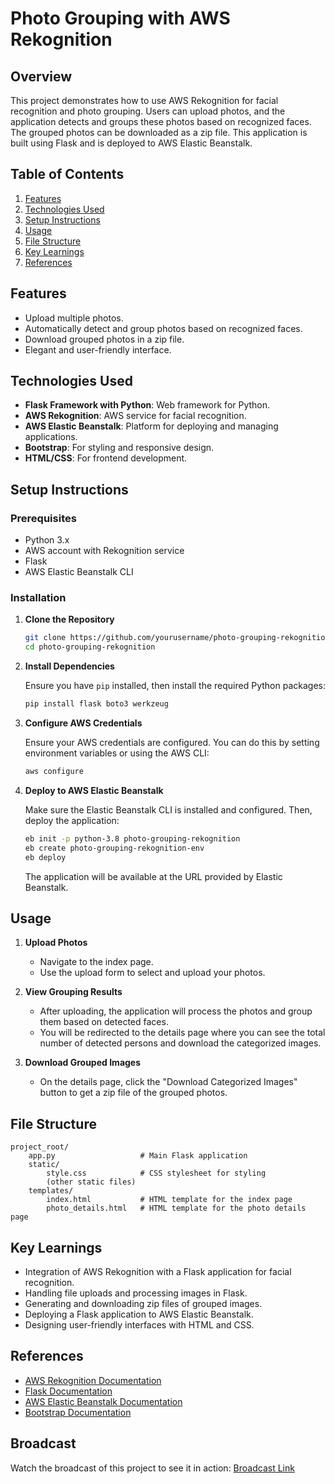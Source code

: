 # Photo Grouping with AWS Rekognition

## Overview

This project demonstrates how to use AWS Rekognition for facial recognition and photo grouping. Users can upload photos, and the application detects and groups these photos based on recognized faces. The grouped photos can be downloaded as a zip file. This application is built using Flask and is deployed to AWS Elastic Beanstalk.

## Table of Contents

1. [Features](#features)
2. [Technologies Used](#technologies-used)
3. [Setup Instructions](#setup-instructions)
4. [Usage](#usage)
5. [File Structure](#file-structure)
6. [Key Learnings](#key-learnings)
7. [References](#references)

## Features

- Upload multiple photos.
- Automatically detect and group photos based on recognized faces.
- Download grouped photos in a zip file.
- Elegant and user-friendly interface.

## Technologies Used

- **Flask Framework with Python**: Web framework for Python.
- **AWS Rekognition**: AWS service for facial recognition.
- **AWS Elastic Beanstalk**: Platform for deploying and managing applications.
- **Bootstrap**: For styling and responsive design.
- **HTML/CSS**: For frontend development.

## Setup Instructions

### Prerequisites

- Python 3.x
- AWS account with Rekognition service
- Flask
- AWS Elastic Beanstalk CLI

### Installation

1. **Clone the Repository**

    ```bash
    git clone https://github.com/yourusername/photo-grouping-rekognition.git
    cd photo-grouping-rekognition
    ```

2. **Install Dependencies**

    Ensure you have `pip` installed, then install the required Python packages:

    ```bash
    pip install flask boto3 werkzeug
    ```

3. **Configure AWS Credentials**

    Ensure your AWS credentials are configured. You can do this by setting environment variables or using the AWS CLI:

    ```bash
    aws configure
    ```

4. **Deploy to AWS Elastic Beanstalk**

    Make sure the Elastic Beanstalk CLI is installed and configured. Then, deploy the application:

    ```bash
    eb init -p python-3.8 photo-grouping-rekognition
    eb create photo-grouping-rekognition-env
    eb deploy
    ```

    The application will be available at the URL provided by Elastic Beanstalk.

## Usage

1. **Upload Photos**

    - Navigate to the index page.
    - Use the upload form to select and upload your photos.

2. **View Grouping Results**

    - After uploading, the application will process the photos and group them based on detected faces.
    - You will be redirected to the details page where you can see the total number of detected persons and download the categorized images.

3. **Download Grouped Images**

    - On the details page, click the "Download Categorized Images" button to get a zip file of the grouped photos.

## File Structure

```
project_root/
    app.py                   # Main Flask application
    static/
        style.css            # CSS stylesheet for styling
        (other static files)
    templates/
        index.html           # HTML template for the index page
        photo_details.html   # HTML template for the photo details page
```

## Key Learnings

- Integration of AWS Rekognition with a Flask application for facial recognition.
- Handling file uploads and processing images in Flask.
- Generating and downloading zip files of grouped images.
- Deploying a Flask application to AWS Elastic Beanstalk.
- Designing user-friendly interfaces with HTML and CSS.

## References

- [AWS Rekognition Documentation](https://docs.aws.amazon.com/rekognition/latest/dg/what-is-rekognition.html)
- [Flask Documentation](https://flask.palletsprojects.com/)
- [AWS Elastic Beanstalk Documentation](https://docs.aws.amazon.com/elasticbeanstalk/latest/dg/Welcome.html)
- [Bootstrap Documentation](https://getbootstrap.com/docs/5.0/getting-started/introduction/)

## Broadcast

Watch the broadcast of this project to see it in action: [Broadcast Link](https://drive.google.com/file/d/1YncD5w7ZWdJwovbiJOQO_Yt9NNFEERsl/view?usp=sharing)

